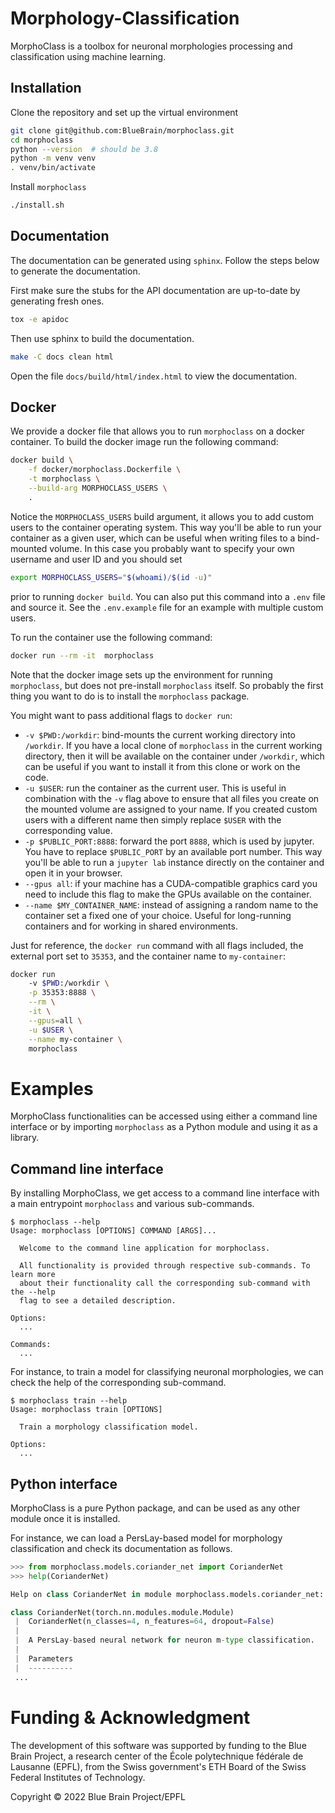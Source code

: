 # Morphology-Classification
MorphoClass is a toolbox for neuronal morphologies processing and
classification using machine learning.

## Installation
Clone the repository and set up the virtual environment
```sh
git clone git@github.com:BlueBrain/morphoclass.git
cd morphoclass
python --version  # should be 3.8
python -m venv venv
. venv/bin/activate
```

Install `morphoclass`
```sh
./install.sh
```

## Documentation
The documentation can be generated using `sphinx`.
Follow the steps below to generate the documentation.

First make sure the stubs for the API documentation are up-to-date by
generating fresh ones.
```sh
tox -e apidoc
```

Then use sphinx to build the documentation.
```sh
make -C docs clean html
```

Open the file `docs/build/html/index.html` to view the documentation.

## Docker
We provide a docker file that allows you to run `morphoclass` on a docker
container. To build the docker image run the following command:
```sh
docker build \
    -f docker/morphoclass.Dockerfile \
    -t morphoclass \
    --build-arg MORPHOCLASS_USERS \
    .
```
Notice the `MORPHOCLASS_USERS` build argument, it allows you to add custom
users to the container operating system. This way you'll be able to run your
container as a given user, which can be useful when writing files to a
bind-mounted volume. In this case you probably want to specify your own
username and user ID and you should set
```sh
export MORPHOCLASS_USERS="$(whoami)/$(id -u)"
```
prior to running `docker build`. You can also put this command into a `.env`
file and source it. See the `.env.example` file for an example with multiple
custom users.

To run the container use the following command:
```sh
docker run --rm -it  morphoclass
```
Note that the docker image sets up the environment for running `morphoclass`,
but does not pre-install `morphoclass` itself. So probably the first thing you
want to do is to install the `morphoclass` package.

You might want to pass additional flags to `docker run`:
* `-v $PWD:/workdir`: bind-mounts the current working directory into `/workdir`.
  If you have a local clone of `morphoclass` in the current working directory,
  then it will be available on the container under `/workdir`, which can be
  useful if you want to install it from this clone or work on the code.
* `-u $USER`: run the container as the current user. This is useful in
  combination with the `-v` flag above to ensure that all files you create on
  the mounted volume are assigned to your name. If you created custom users
  with a different name then simply replace `$USER` with the corresponding
  value.
* `-p $PUBLIC_PORT:8888`: forward the port `8888`, which is used by jupyter.
  You have to replace `$PUBLIC_PORT` by an available port number. This way
  you'll be able to run a `jupyter lab` instance directly on the container and
  open it in your browser.
* `--gpus all`: if your machine has a CUDA-compatible graphics card you need to
  include this flag to make the GPUs available on the container.
* `--name $MY_CONTAINER_NAME`: instead of assigning a random name to the
  container set a fixed one of your choice. Useful for long-running containers
  and for working in shared environments.

Just for reference, the `docker run` command with all flags included, the
external port set to `35353`, and the container name to `my-container`:
```sh
docker run
    -v $PWD:/workdir \
    -p 35353:8888 \
    --rm \
    -it \
    --gpus=all \
    -u $USER \
    --name my-container \
    morphoclass
```

# Examples

MorphoClass functionalities can be accessed using either a command line
interface or by importing `morphoclass` as a Python module and using it as a
library.

## Command line interface

By installing MorphoClass, we get access to a command line interface with a
main entrypoint `morphoclass` and various sub-commands.
```shell
$ morphoclass --help
Usage: morphoclass [OPTIONS] COMMAND [ARGS]...

  Welcome to the command line application for morphoclass.

  All functionality is provided through respective sub-commands. To learn more
  about their functionality call the corresponding sub-command with the --help
  flag to see a detailed description.

Options:
  ...

Commands:
  ...
```
For instance, to train a model for classifying neuronal morphologies, we can
check the help of the corresponding sub-command.
```shell
$ morphoclass train --help
Usage: morphoclass train [OPTIONS]

  Train a morphology classification model.

Options:
  ...
```

## Python interface

MorphoClass is a pure Python package, and can be used as any other module once
it is installed.

For instance, we can load a PersLay-based model for morphology classification
and check its documentation as follows.
```python
>>> from morphoclass.models.coriander_net import CorianderNet
>>> help(CorianderNet)

Help on class CorianderNet in module morphoclass.models.coriander_net:

class CorianderNet(torch.nn.modules.module.Module)
 |  CorianderNet(n_classes=4, n_features=64, dropout=False)
 |
 |  A PersLay-based neural network for neuron m-type classification.
 |
 |  Parameters
 |  ----------
 ...
```


# Funding & Acknowledgment

The development of this software was supported by funding to the Blue Brain
Project, a research center of the École polytechnique fédérale de Lausanne
(EPFL), from the Swiss government's ETH Board of the Swiss Federal Institutes
of Technology.

Copyright © 2022 Blue Brain Project/EPFL

